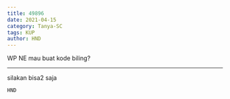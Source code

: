 ```yaml
---
title: 49896
date: 2021-04-15
category: Tanya-SC
tags: KUP
author: HND
---
```


WP NE mau buat kode biling?

---

silakan bisa2 saja

`HND`
